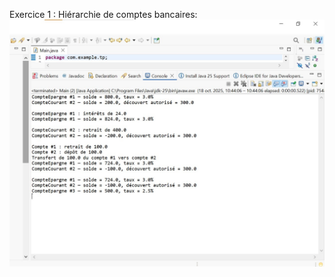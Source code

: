 Exercice 1 : Hiérarchie de comptes bancaires:
![image alt](https://github.com/ASMALAOUY/tp5.java/blob/main/Capture%20d%E2%80%99%C3%A9cran%202025-10-18%20104728.jpg?raw=true)
